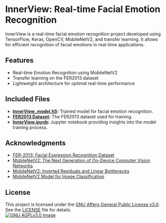 # InnerView: Real-time Facial Emotion Recognition
InnerView is a real-time facial emotion recognition project developed using TensorFlow, Keras, OpenCV, MobileNetV2, and transfer learning. It allows for efficient recognition of facial emotions in real-time applications.

## Features

- Real-time Emotion Recognition using MobileNetV2
- Transfer learning on the FER2013 dataset
- Lightweight architecture for optimal real-time performance

## Included Files

- **[InnerView_model.h5](https://github.com/spignelon/InnerView/releases/download/v1.0/InnerView_model.h5):** Trained model for facial emotion recognition.
- **[FER2013 Dataset](https://github.com/spignelon/InnerView/releases/download/v1.0/FER2013.zip):** The FER2013 dataset used for training.
- **[InnerView.ipynb](InnerView.ipynb):** Jupyter notebook providing insights into the model training process.

## Acknowledgments

- [FER-2013: Facial Expression Recognition Dataset](https://datarepository.wolframcloud.com/resources/FER-2013)
- [MobileNetV2: The Next Generation of On-Device Computer Vision Networks](https://blog.research.google/2018/04/mobilenetv2-next-generation-of-on.html)
- [MobileNetV2: Inverted Residuals and Linear Bottlenecks](https://arxiv.org/abs/1801.04381v4)
- [MobileNetV2 Model for Image Classification](https://ieeexplore.ieee.org/document/9422058)


## License
This project is licensed under the [GNU Affero General Public License v3.0](LICENSE). See the [LICENSE](LICENSE) file for details. <br>
[![GNU AGPLv3.0 Image](https://www.gnu.org/graphics/agplv3-155x51.png)](https://www.gnu.org/licenses/agpl-3.0.html)
